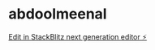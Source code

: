 # abdoolmeenal

[Edit in StackBlitz next generation editor ⚡️](https://stackblitz.com/~/github.com/Mennalmoney/abdoolmeenal)
